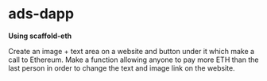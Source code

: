 # ads-dapp

**Using scaffold-eth**

Create an image + text area on a website and button under it which make a call to Ethereum. Make a function allowing anyone to pay more ETH than the last person in order to change the text and image link on the website.
